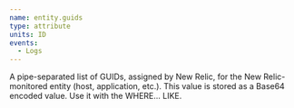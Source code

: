 ```yaml
---
name: entity.guids
type: attribute
units: ID
events:
  - Logs
---
```


A pipe-separated list of GUIDs, assigned by New Relic, for the New Relic-monitored entity (host, application, etc.). This value is stored as a Base64 encoded value. Use it with the WHERE... LIKE.